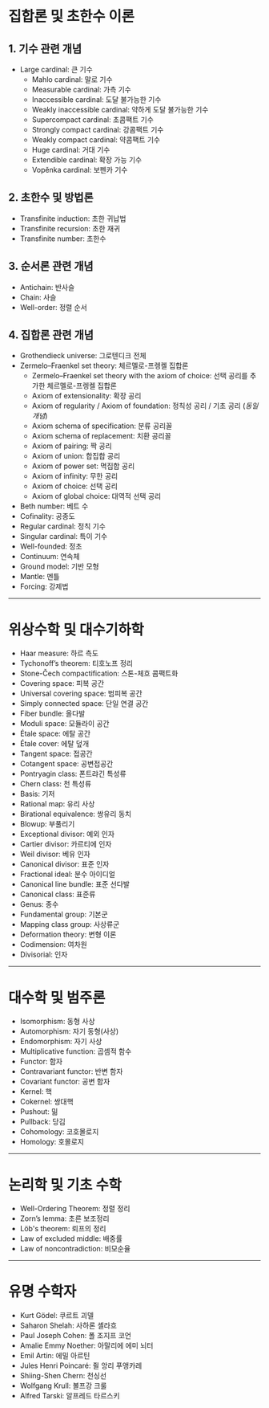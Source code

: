 # 집합론 및 초한수 이론
## 1. 기수 관련 개념
- Large cardinal: 큰 기수  
  - Mahlo cardinal: 말로 기수  
  - Measurable cardinal: 가측 기수  
  - Inaccessible cardinal: 도달 불가능한 기수  
  - Weakly inaccessible cardinal: 약하게 도달 불가능한 기수  
  - Supercompact cardinal: 초콤팩트 기수  
  - Strongly compact cardinal: 강콤팩트 기수  
  - Weakly compact cardinal: 약콤팩트 기수  
  - Huge cardinal: 거대 기수  
  - Extendible cardinal: 확장 가능 기수  
  - Vopěnka cardinal: 보펜카 기수  

## 2. 초한수 및 방법론
- Transfinite induction: 초한 귀납법  
- Transfinite recursion: 초한 재귀  
- Transfinite number: 초한수  

## 3. 순서론 관련 개념
- Antichain: 반사슬  
- Chain: 사슬  
- Well-order: 정렬 순서  

## 4. 집합론 관련 개념
- Grothendieck universe: 그로텐디크 전체  
- Zermelo–Fraenkel set theory: 체르멜로-프렝켈 집합론  
  - Zermelo–Fraenkel set theory with the axiom of choice: 선택 공리를 추가한 체르멜로-프렝켈 집합론  
  - Axiom of extensionality: 확장 공리  
  - Axiom of regularity / Axiom of foundation: 정칙성 공리 / 기초 공리 (*동일 개념*)  
  - Axiom schema of specification: 분류 공리꼴  
  - Axiom schema of replacement: 치환 공리꼴  
  - Axiom of pairing: 짝 공리  
  - Axiom of union: 합집합 공리  
  - Axiom of power set: 멱집합 공리  
  - Axiom of infinity: 무한 공리  
  - Axiom of choice: 선택 공리  
  - Axiom of global choice: 대역적 선택 공리  
- Beth number: 베트 수  
- Cofinality: 공종도  
- Regular cardinal: 정칙 기수  
- Singular cardinal: 특이 기수  
- Well-founded: 정초  
- Continuum: 연속체  
- Ground model: 기반 모형
- Mantle: 멘틀
- Forcing: 강제법

---

# 위상수학 및 대수기하학
- Haar measure: 하르 측도  
- Tychonoff’s theorem: 티호노프 정리  
- Stone-Čech compactification: 스톤-체흐 콤팩트화  
- Covering space: 피복 공간  
- Universal covering space: 범피복 공간  
- Simply connected space: 단일 연결 공간  
- Fiber bundle: 올다발  
- Moduli space: 모듈라이 공간  
- Étale space: 에탈 공간  
- Étale cover: 에탈 덮개  
- Tangent space: 접공간  
- Cotangent space: 공변접공간  
- Pontryagin class: 폰트랴긴 특성류  
- Chern class: 천 특성류  
- Basis: 기저  
- Rational map: 유리 사상  
- Birational equivalence: 쌍유리 동치  
- Blowup: 부풀리기  
- Exceptional divisor: 예외 인자  
- Cartier divisor: 카르티에 인자  
- Weil divisor: 베유 인자  
- Canonical divisor: 표준 인자  
- Fractional ideal: 분수 아이디얼  
- Canonical line bundle: 표준 선다발  
- Canonical class: 표준류  
- Genus: 종수  
- Fundamental group: 기본군  
- Mapping class group: 사상류군
- Deformation theory: 변형 이론
- Codimension: 여차원
- Divisorial: 인자

---

# 대수학 및 범주론
- Isomorphism: 동형 사상  
- Automorphism: 자기 동형(사상)  
- Endomorphism: 자기 사상  
- Multiplicative function: 곱셈적 함수  
- Functor: 함자  
- Contravariant functor: 반변 함자  
- Covariant functor: 공변 함자  
- Kernel: 핵  
- Cokernel: 쌍대핵  
- Pushout: 밂  
- Pullback: 당김  
- Cohomology: 코호몰로지  
- Homology: 호몰로지  

---

# 논리학 및 기초 수학
- Well-Ordering Theorem: 정렬 정리  
- Zorn’s lemma: 초른 보조정리  
- Löb's theorem: 뢰프의 정리  
- Law of excluded middle: 배중률  
- Law of noncontradiction: 비모순율  

---

# 유명 수학자
- Kurt Gödel: 쿠르트 괴델  
- Saharon Shelah: 사하론 셸라흐  
- Paul Joseph Cohen: 폴 조지프 코언  
- Amalie Emmy Noether: 아말리에 에미 뇌터  
- Emil Artin: 에밀 아르틴  
- Jules Henri Poincaré: 쥘 앙리 푸앵카레  
- Shiing-Shen Chern: 천싱선  
- Wolfgang Krull: 볼프강 크룰  
- Alfred Tarski: 알프레드 타르스키  
